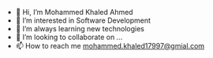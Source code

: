 - 👋 Hi, I’m Mohammed Khaled Ahmed 
- 👀 I’m interested in Software Development
- 🌱 I’m always learning new technologies
- 💞️ I’m looking to collaborate on ...
- 📫 How to reach me mohammed.khaled17997@gmial.com

<!---
mokh179/mokh179 is a ✨ special ✨ repository because its `README.md` (this file) appears on your GitHub profile.
You can click the Preview link to take a look at your changes.
--->

